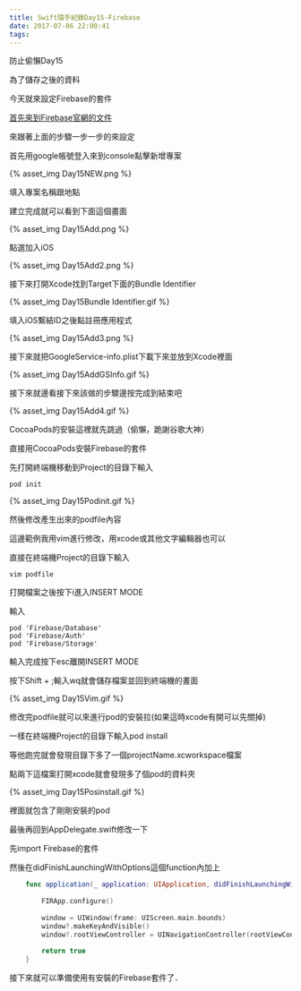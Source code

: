```yaml
---
title: Swift隨手紀錄Day15-Firebase
date: 2017-07-06 22:00:41
tags:
---
```


防止偷懶Day15

為了儲存之後的資料

今天就來設定Firebase的套件

<!--more-->

[ 首先來到Firebase官網的文件 ]( https://firebase.google.com/docs/ios/setup )

來跟著上面的步驟一步一步的來設定

首先用google帳號登入來到console點擊新增專案

{% asset_img Day15NEW.png %}

填入專案名稱跟地點

建立完成就可以看到下面這個畫面

{% asset_img Day15Add.png %}

點選加入iOS

{% asset_img Day15Add2.png %}

接下來打開Xcode找到Target下面的Bundle Identifier

{% asset_img Day15Bundle Identifier.gif %}

填入iOS繫結ID之後點註冊應用程式

{% asset_img Day15Add3.png %}

接下來就把GoogleService-info.plist下載下來並放到Xcode裡面

{% asset_img Day15AddGSInfo.gif %}

接下來就邊看接下來該做的步驟邊按完成到結束吧

{% asset_img Day15Add4.gif %}

CocoaPods的安裝這裡就先跳過（偷懶，跪謝谷歌大神）

直接用CocoaPods安裝Firebase的套件

先打開終端機移動到Project的目錄下輸入

```terminal
pod init
```

{% asset_img Day15Podinit.gif %}

然後修改產生出來的podfile內容

這邊範例我用vim進行修改，用xcode或其他文字編輯器也可以

直接在終端機Project的目錄下輸入

```terminal
vim podfile
```

打開檔案之後按下i進入INSERT MODE

輸入

```terminal
pod 'Firebase/Database'
pod 'Firebase/Auth'
pod 'Firebase/Storage'
```

輸入完成按下esc離開INSERT MODE

按下Shift + ;輸入wq就會儲存檔案並回到終端機的畫面

{% asset_img Day15Vim.gif %}

修改完podfile就可以來進行pod的安裝拉(如果這時xcode有開可以先關掉)

一樣在終端機Project的目錄下輸入pod install

等他跑完就會發現目錄下多了一個projectName.xcworkspace檔案

點兩下這檔案打開xcode就會發現多了個pod的資料夾

{% asset_img Day15Posinstall.gif %}

裡面就包含了剛剛安裝的pod

最後再回到AppDelegate.swift修改一下

先import Firebase的套件

然後在didFinishLaunchingWithOptions這個function內加上

```swift
    func application(_ application: UIApplication, didFinishLaunchingWithOptions launchOptions: [UIApplicationLaunchOptionsKey: Any]?) -> Bool {
        
        FIRApp.configure()
        
        window = UIWindow(frame: UIScreen.main.bounds)
        window?.makeKeyAndVisible()
        window?.rootViewController = UINavigationController(rootViewController: HomeController())
        
        return true
    }
```

接下來就可以準備使用有安裝的Firebase套件了．